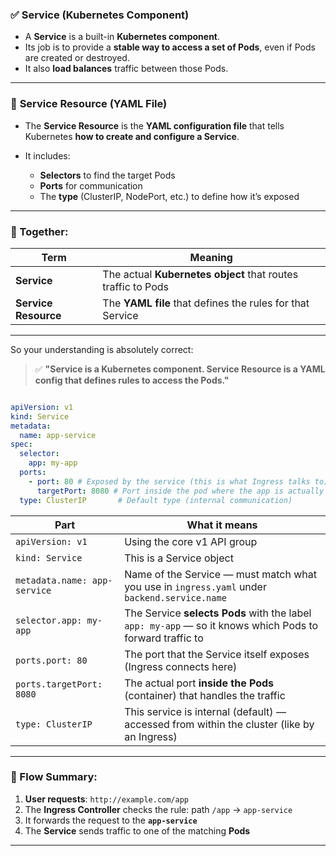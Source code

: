 ### ✅ **Service** (Kubernetes Component)

- A **Service** is a built-in **Kubernetes component**.
- Its job is to provide a **stable way to access a set of Pods**, even if Pods are created or destroyed.
- It also **load balances** traffic between those Pods.


---

### 📄 **Service Resource** (YAML File)

- The **Service Resource** is the **YAML configuration file** that tells Kubernetes **how to create and configure a Service**.
    
- It includes:
    
    - **Selectors** to find the target Pods
    - **Ports** for communication
    - The **type** (ClusterIP, NodePort, etc.) to define how it’s exposed

---

### 🔄 Together:

|Term|Meaning|
|---|---|
|**Service**|The actual **Kubernetes object** that routes traffic to Pods|
|**Service Resource**|The **YAML file** that defines the rules for that Service|

---

So your understanding is absolutely correct:

> ✅ **"Service is a Kubernetes component. Service Resource is a YAML config that defines rules to access the Pods."**




```yaml

apiVersion: v1
kind: Service
metadata:
  name: app-service
spec:
  selector:
    app: my-app
  ports:
    - port: 80 # Exposed by the service (this is what Ingress talks to)
      targetPort: 8080 # Port inside the pod where the app is actually running
  type: ClusterIP       # Default type (internal communication)

```



| Part                         | What it means                                                                                            |
| ---------------------------- | -------------------------------------------------------------------------------------------------------- |
| `apiVersion: v1`             | Using the core v1 API group                                                                              |
| `kind: Service`              | This is a Service object                                                                                 |
| `metadata.name: app-service` | Name of the Service — must match what you use in `ingress.yaml` under `backend.service.name`             |
| `selector.app: my-app`       | The Service **selects Pods** with the label `app: my-app` — so it knows which Pods to forward traffic to |
| `ports.port: 80`             | The port that the Service itself exposes (Ingress connects here)                                         |
| `ports.targetPort: 8080`     | The actual port **inside the Pods** (container) that handles the traffic                                 |
| `type: ClusterIP`            | This service is internal (default) — accessed from within the cluster (like by an Ingress)               |


---

### 🔁 Flow Summary:

1. **User requests**: `http://example.com/app`
2. The **Ingress Controller** checks the rule: path `/app` → `app-service`
3. It forwards the request to the **`app-service`**
4. The **Service** sends traffic to one of the matching **Pods**

---


